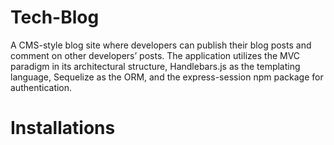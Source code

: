 # Tech-Blog
A CMS-style blog site where developers can publish their blog posts and comment on other developers’ posts. The application utilizes the MVC paradigm in its architectural structure,  Handlebars.js as the templating language, Sequelize as the ORM, and the express-session npm package for authentication.

# Installations